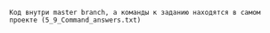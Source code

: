     Код внутри master branch, а команды к заданию находятся в самом проекте (5_9_Command_answers.txt)
